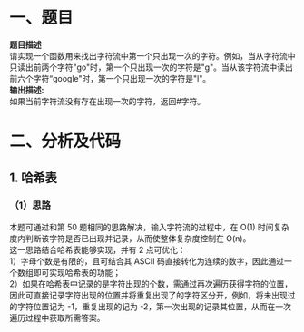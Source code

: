 # 一、题目
**题目描述**  
请实现一个函数用来找出字符流中第一个只出现一次的字符。例如，当从字符流中只读出前两个字符"go"时，第一个只出现一次的字符是"g"。当从该字符流中读出前六个字符“google"时，第一个只出现一次的字符是"l"。  
**输出描述:**  
如果当前字符流没有存在出现一次的字符，返回#字符。  
# 二、分析及代码
## 1. 哈希表
### （1）思路
本题可通过和第 50 题相同的思路解决，输入字符流的过程中，在 O(1) 时间复杂度内判断该字符是否已出现并记录，从而使整体复杂度控制在 O(n)。  
这一思路结合哈希表能够实现，并有 2 点可优化：  
1）字母个数是有限的，且可结合其 ASCII 码直接转化为连续的数字，因此通过一个数组即可实现哈希表的功能；  
2）如果在哈希表中记录的是字符出现的个数，需通过再次遍历获得字符的位置，因此可直接记录字符出现的位置并将重复出现了的字符区分开，例如，将未出现过的字符位置记为 -1，重复出现的记为 -2，第一次出现的记录其位置，从而在一次遍历过程中获取所需答案。  

